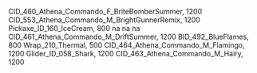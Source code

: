 CID_460_Athena_Commando_F_BriteBomberSummer, 1200
CID_553_Athena_Commando_M_BrightGunnerRemix, 1200
Pickaxe_ID_160_IceCream, 800
na
na
na
CID_461_Athena_Commando_M_DriftSummer, 1200
BID_492_BlueFlames, 800
Wrap_210_Thermal, 500
CID_464_Athena_Commando_M_Flamingo, 1200
Glider_ID_058_Shark, 1200
CID_463_Athena_Commando_M_Hairy, 1200
